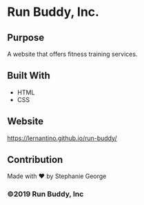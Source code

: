 # Run Buddy, Inc.

## Purpose
A website that offers fitness training services. 

## Built With 
* HTML
* CSS

## Website
https://lernantino.github.io/run-buddy/

## Contribution 
Made with ❤️ by Stephanie George 

### ©️2019 Run Buddy, Inc 
